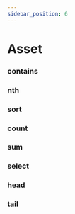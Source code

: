 ```yaml
---
sidebar_position: 6
---
```


# Asset

### contains

### nth

### sort

### count

### sum

### select

### head

### tail